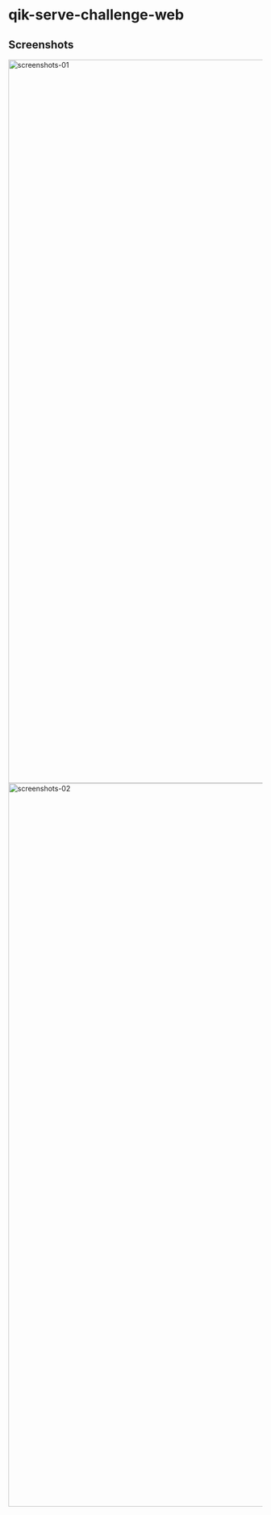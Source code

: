 # qik-serve-challenge-web

## Screenshots

<img width="1435" alt="screenshots-01" src="https://user-images.githubusercontent.com/20797306/186537351-d47df9da-d71f-4fee-9264-47e63b001ea8.png">
<img width="1435" alt="screenshots-02" src="https://user-images.githubusercontent.com/20797306/186537360-26deafb4-c496-4943-95f2-0953756aa87e.png">
